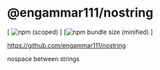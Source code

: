 # @engammar111/nostring

[
![npm  (scoped)](https://img.shields.io/github/license/engammar111/nostring)
]
[![npm bundle size (minified)](https://img.shields.io/badge/nostring-nostring-green)
]

https://github.com/engammar111/nostring

nospace between strings
